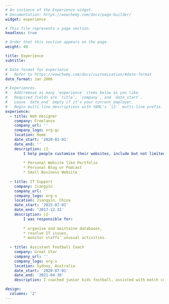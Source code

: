 ```yaml
---
# An instance of the Experience widget.
# Documentation: https://wowchemy.com/docs/page-builder/
widget: experience

# This file represents a page section.
headless: true

# Order that this section appears on the page.
weight: 40

title: Experience
subtitle:

# Date format for experience
#   Refer to https://wowchemy.com/docs/customization/#date-format
date_format: Jan 2006

# Experiences.
#   Add/remove as many `experience` items below as you like.
#   Required fields are `title`, `company`, and `date_start`.
#   Leave `date_end` empty if it's your current employer.
#   Begin multi-line descriptions with YAML's `|2-` multi-line prefix.
experience:
  - title: Web Designer
    company: Freelance
    company_url: ''
    company_logo: org-gc
    location: Home
    date_start: '2020-01-01'
    date_end: ''
    description: |2-
        I help people customise their websites, include but not limited to:
        
        * Personal Website like Portfolio
        * Personal Blog or Podcast
        * Small Business Website
 
  - title: IT Support
    company: Jiangyin
    company_url: ''
    company_logo: org-x
    location: Jiangyin, China
    date_start: '2015-07-01'
    date_end: '2017-12-31'
    description: |2-
        I was responsible for:
        
        * organise and maintaine databases,
        * resolve IT issues,
        * monitor staffs' unusual activities.
 
  - title: Assistant Football Coach
    company: Great Star
    company_url: ''
    company_logo: org-x
    location: Sydney, Australia
    date_start: '2020-07-01'
    date_end: '2021-04-30'
    description: I coached junior kids football, assisted with match coaching and training.

design:
  columns: '2'
---
```

